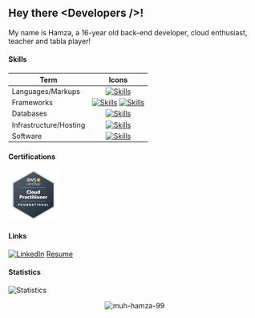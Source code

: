 ## Hey there &#60;Developers /&#62;! 

My name is Hamza, a 16-year old back-end developer, cloud enthusiast, teacher and tabla player! 

#### Skills

|  Term  |      Icons      |
|----------|:-------------:|
| Languages/Markups |  [![Skills](https://skillicons.dev/icons?i=javascript,python,html,css,markdown&theme=dark)](https://skillicons.dev) |
| Frameworks | [![Skills](https://skillicons.dev/icons?i=nodejs,react,expressjs&theme=dark)](https://skillicons.dev) [![Skills](https://skillicons.dev/icons?i=fastapi&theme=dark)](https://skillicons.dev) |
| Databases | [![Skills](https://skillicons.dev/icons?i=mongodb,postgres,prisma&theme=dark)](https://skillicons.dev) |
| Infrastructure/Hosting | [![Skills](https://skillicons.dev/icons?i=docker,aws,netlify&theme=dark)](https://skillicons.dev) |
| Software | [![Skills](https://skillicons.dev/icons?i=git,github,figma,vscode&theme=dark)](https://skillicons.dev)  |
  
#### Certifications
<img src="./certifications/aws-ccp.png" width=100>

#### Links
[![LinkedIn](https://skillicons.dev/icons?i=linkedin)](https://www.linkedin.com/in/muhammad-hamza-18bb1a21b/)
[Resume](https://drive.google.com/file/d/19rgFl56fUx--0nFzzTYp7BTJbBgVoxdG/view)

#### Statistics
![Statistics](https://github-readme-stats.vercel.app/api?username=Muh-Hamza-99&show_icons=true&theme=tokyonight)

<p align="center"> <img src="https://komarev.com/ghpvc/?username=muh-hamza-99&label=Profile%20views&color=0e75b6&style=flat" alt="muh-hamza-99" /> </p>
